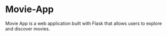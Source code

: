 # Movie-App
Movie App is a web application built with Flask that allows users to explore and discover movies.
